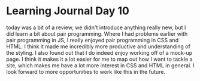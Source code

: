 # Learning Journal Day 10

today was a bit of a review, we didn't introduce anything really new, but I did learn a bit about pair programming. Where I had problems earlier with pair programming in JS, I really enjoyed pair programming in CSS and HTML. I think it made me incredibly more productive and understanding of the styling. I also found out that I do indeed enjoy working off of a mock-up page. I think it makes it a lot easier for me to map out how I want to tackle a site, which makes me have a lot more interest in CSS and HTML in general. I look forward to more opportunities to work like this in the future.
